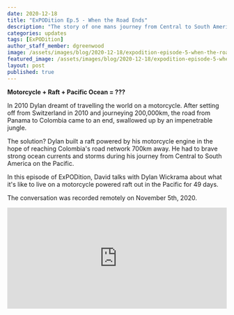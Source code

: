 ```yaml
---
date: 2020-12-18
title: "ExPODition Ep.5 - When the Road Ends"
description: "The story of one mans journey from Central to South America on the Pacific on a raft, powered by a motorcycle."
categories: updates
tags: [ExPODition]
author_staff_member: dgreenwood
image: /assets/images/blog/2020-12-18/expodition-episode-5-when-the-road-ends-video-meta.jpg
featured_image: /assets/images/blog/2020-12-18/expodition-episode-5-when-the-road-ends-video-sm.jpg
layout: post
published: true
---
```


**Motorcycle + Raft + Pacific Ocean = ???**

In 2010 Dylan dreamt of travelling the world on a motorcycle. After setting off from Switzerland in 2010 and journeying 200,000km, the road from Panama to Colombia came to an end, swallowed up by an impenetrable jungle.

The solution? Dylan built a raft powered by his motorcycle engine in the hope of reaching Colombia's road network 700km away. He had to brave strong ocean currents and storms during his journey from Central to South America on the Pacific.

In this episode of ExPODition, David talks with Dylan Wickrama about what it's like to live on a motorcycle powered raft out in the Pacific for 49 days.

The conversation was recorded remotely on November 5th, 2020.

<iframe src="https://open.spotify.com/embed-podcast/episode/2NaZ5ffYnrlfzfnN6RjfCA" width="100%" height="232" frameborder="0" allowtransparency="true" allow="encrypted-media"></iframe>